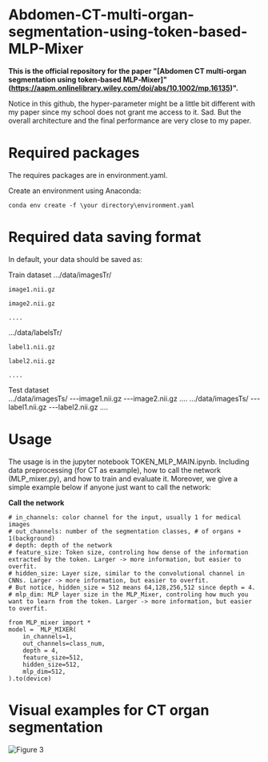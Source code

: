 # Abdomen-CT-multi-organ-segmentation-using-token-based-MLP-Mixer
**This is the official repository for the paper "[Abdomen CT multi‐organ segmentation using token‐based MLP‐Mixer]"
(https://aapm.onlinelibrary.wiley.com/doi/abs/10.1002/mp.16135)".**

Notice in this github, the hyper-parameter might be a little bit different with my paper since my school does not grant me access to it. Sad. But the overall architecture and the final performance are very close to my paper.

# Required packages

The requires packages are in environment.yaml.

Create an environment using Anaconda:
```
conda env create -f \your directory\environment.yaml
```

# Required data saving format
In default, your data should be saved as:

Train dataset
.../data/imagesTr/

    image1.nii.gz
    
    image2.nii.gz
    
    ....
    
.../data/labelsTr/

    label1.nii.gz
    
    label2.nii.gz
    
    ....

Test dataset    
.../data/imagesTs/
    ---image1.nii.gz
    ---image2.nii.gz
    ....
.../data/imagesTs/
    ---label1.nii.gz
    ---label2.nii.gz
    ....



# Usage

The usage is in the jupyter notebook TOKEN_MLP_MAIN.ipynb. Including data preprocessing (for CT as example), how to call the network (MLP_mixer.py), and how to train and evaluate it. Moreover, we give a simple example below if anyone just want to call the network:



**Call the network**
```
# in_channels: color channel for the input, usually 1 for medical images
# out_channels: number of the segmentation classes, # of organs + 1(background)
# depth: depth of the network
# feature_size: Token size, controling how dense of the information extracted by the token. Larger -> more information, but easier to overfit.
# hidden_size: Layer size, similar to the convolutional channel in CNNs. Larger -> more information, but easier to overfit.
# But notice, hidden_size = 512 means 64,128,256,512 since depth = 4.
# mlp_dim: MLP layer size in the MLP_Mixer, controling how much you want to learn from the token. Larger -> more information, but easier to overfit.

from MLP_mixer import *
model =  MLP_MIXER(
    in_channels=1,
    out_channels=class_num,
    depth = 4,
    feature_size=512,
    hidden_size=512,
    mlp_dim=512,
).to(device)

```

# Visual examples for CT organ segmentation
![Figure  3](https://github.com/shaoyanpan/Abdomen-CT-multi-organ-segmentation-using-token-based-MLP-Mixer/assets/89927506/f1f7c188-6034-42f7-aadb-c620f41ee004)
